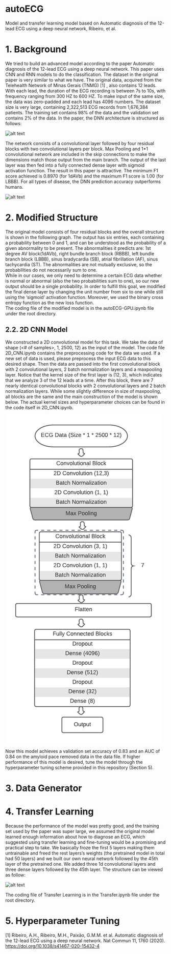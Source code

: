 # autoECG
Model and transfer learning model based on Automatic diagnosis of the 12-lead ECG using a deep neural network, Ribeiro, et al.
# 1. Background
  We tried to build an advanced model according to the paper Automatic diagnosis of the 12-lead ECG using a deep neural network. This paper uses CNN and RNN models to do
the classification. The dataset in the original paper is very similar to what we have. The original data, acquired from the Telehealth Network of Minas Gerais (TNMG) [1]
, also contains 12 leads. With each lead, the duration of the ECG recording is between 7s to 10s, with frequency ranging from 300 HZ to 600 HZ. To make input of the same size, the data was zero-padded and each lead has 4096 numbers. The dataset size is very large, containing 2,322,513 ECG records from 1,676,384 patients. The training set contains 98% of the data and the validation set contains 2% of the data.
In the paper, the DNN architecture is structured as follows:  

![alt text](/modelstructure.jpg)   


  The network consists of a convolutional layer followed by four residual blocks with two convolutional layers per block. Max Pooling and 1*1 convolutional network are included in the skip connections to make the dimensions match those output from the main branch. The output of the last layer was then fed into a fully connected dense layer with sigmoid
activation function. The result in this paper is attractive. The minimum F1 score achieved is 0.8970 (for 1dAVb) and the maximum F1 score is 1.00 (for LBBB). For all types of disease, the DNN prediction accuracy outperforms humans.  

![alt text](/modelresult.jpg)  


# 2. Modified Structure
  The original model consists of four residual blocks and the overall structure is shown in the following graph. The output has six entries, each containing a probability between 0 and 1, and can be understood as the probability of a given abnormality to be present. The abnormalities it predicts are: 1st degree AV block(1dAVb), right bundle branch block (RBBB), left bundle branch block (LBBB), sinus bradycardia (SB), atrial fibrillation (AF), sinus tachycardia (ST). The abnormalities are not mutually exclusive, so the probabilities do not necessarily sum to one.  
  While in our cases, we only need to determine a certain ECG data whether is normal or abnormal (also the two probabilities sum to one), so our new output should be a single probability. In order to fulfill this goal, we modified the final dense layer by changing the unit number from six to one while still using the ‘sigmoid’ activation function. Moreover, we used the binary cross entropy function as the new loss function.  
  The coding file of the modified model is in the autoECG-GPU.ipynb file under the root directory.

## 2.2. 2D CNN Model
  We constructed a 2D convolutional model for this task. We take the data of shape (<# of samples>, 1, 2500, 12) as the input of the model. The code file 2D_CNN.ipynb contains the preprocessing code for the data we used. If a new set of data is used, please preprocess the input ECG data to this desired shape. Then the data are passed into the first convolutional block with 2 convolutional layers, 2 batch normalization layers and a maxpooling layer. Notice that the kernel size of the first layer is (12, 3), which indicates that we analyze 3 of the 12 leads at a time. After this block, there are 7 nearly identical convolutional blocks with 2 convolutional layers and 2 batch normalization layers. While some slightly difference in size of maxpooling, all blocks are the same and the main construction of the model is shown below. The actual kernel sizes and hyperparameter choices can be found in the code itself in 2D_CNN.ipynb.
  
  ![alt text](/2D_CNN_Model.png)
  
  Now this model achieves a validation set accuracy of 0.83 and an AUC of 0.84 on the amyloid pace removed data in the data file. If higher performance of this model is desired, tune the model through the hyperparameter tuning scheme provided in this repository (Section 5). 
  
# 3. Data Generator



# 4. Transfer Learning
  Because the performance of the model was pretty good, and the training set used by the paper was super large, we assumed the original model learned enough information about how to diagnose an ECG, which suggested using transfer learning and fine-tuning would be a promising and practical step to take. We basically froze the first 5 layers making them untrainable and freed the rest layers’s weights (the pretrained model in total had 50 layers) and we built our own neural network followed by the 45th layer of the pretrained one. We added three 1d convolutional layers and three dense layers followed by the 45th layer. The structure can be viewed as follow:  
 
![alt text](/transferlearning.png)    
  
  The coding file of Transfer Learning is in the Transfer.ipynb file under the root directory.
  
# 5. Hyperparameter Tuning

[1] Ribeiro, A.H., Ribeiro, M.H., Paixão, G.M.M. et al. Automatic diagnosis of the 12-lead
ECG using a deep neural network.
Nat Commun 11, 1760 (2020). https://doi.org/10.1038/s41467-020-15432-4
